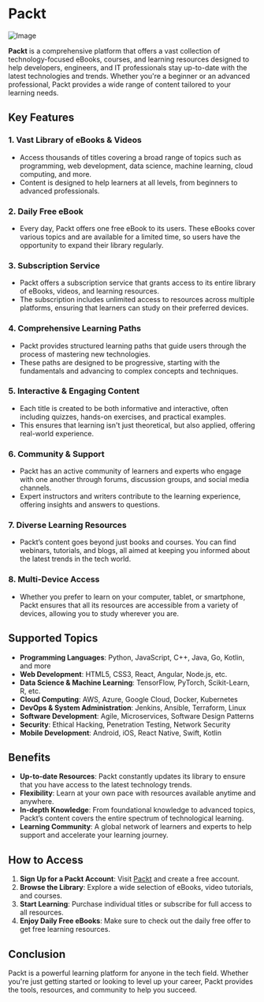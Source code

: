 # Packt
![Image](https://github.com/user-attachments/assets/8fc40751-20dd-4534-a3d0-9f1281450d01)

**Packt** is a comprehensive platform that offers a vast collection of technology-focused eBooks, courses, and learning resources designed to help developers, engineers, and IT professionals stay up-to-date with the latest technologies and trends. Whether you're a beginner or an advanced professional, Packt provides a wide range of content tailored to your learning needs.

## Key Features

### 1. **Vast Library of eBooks & Videos**
   - Access thousands of titles covering a broad range of topics such as programming, web development, data science, machine learning, cloud computing, and more.
   - Content is designed to help learners at all levels, from beginners to advanced professionals.

### 2. **Daily Free eBook**
   - Every day, Packt offers one free eBook to its users. These eBooks cover various topics and are available for a limited time, so users have the opportunity to expand their library regularly.
   
### 3. **Subscription Service**
   - Packt offers a subscription service that grants access to its entire library of eBooks, videos, and learning resources.
   - The subscription includes unlimited access to resources across multiple platforms, ensuring that learners can study on their preferred devices.

### 4. **Comprehensive Learning Paths**
   - Packt provides structured learning paths that guide users through the process of mastering new technologies.
   - These paths are designed to be progressive, starting with the fundamentals and advancing to complex concepts and techniques.

### 5. **Interactive & Engaging Content**
   - Each title is created to be both informative and interactive, often including quizzes, hands-on exercises, and practical examples.
   - This ensures that learning isn't just theoretical, but also applied, offering real-world experience.

### 6. **Community & Support**
   - Packt has an active community of learners and experts who engage with one another through forums, discussion groups, and social media channels.
   - Expert instructors and writers contribute to the learning experience, offering insights and answers to questions.

### 7. **Diverse Learning Resources**
   - Packt’s content goes beyond just books and courses. You can find webinars, tutorials, and blogs, all aimed at keeping you informed about the latest trends in the tech world.
   
### 8. **Multi-Device Access**
   - Whether you prefer to learn on your computer, tablet, or smartphone, Packt ensures that all its resources are accessible from a variety of devices, allowing you to study wherever you are.

## Supported Topics

- **Programming Languages**: Python, JavaScript, C++, Java, Go, Kotlin, and more
- **Web Development**: HTML5, CSS3, React, Angular, Node.js, etc.
- **Data Science & Machine Learning**: TensorFlow, PyTorch, Scikit-Learn, R, etc.
- **Cloud Computing**: AWS, Azure, Google Cloud, Docker, Kubernetes
- **DevOps & System Administration**: Jenkins, Ansible, Terraform, Linux
- **Software Development**: Agile, Microservices, Software Design Patterns
- **Security**: Ethical Hacking, Penetration Testing, Network Security
- **Mobile Development**: Android, iOS, React Native, Swift, Kotlin

## Benefits

- **Up-to-date Resources**: Packt constantly updates its library to ensure that you have access to the latest technology trends.
- **Flexibility**: Learn at your own pace with resources available anytime and anywhere.
- **In-depth Knowledge**: From foundational knowledge to advanced topics, Packt’s content covers the entire spectrum of technological learning.
- **Learning Community**: A global network of learners and experts to help support and accelerate your learning journey.

## How to Access

1. **Sign Up for a Packt Account**: Visit [Packt](https://www.packtpub.com) and create a free account.
2. **Browse the Library**: Explore a wide selection of eBooks, video tutorials, and courses.
3. **Start Learning**: Purchase individual titles or subscribe for full access to all resources.
4. **Enjoy Daily Free eBooks**: Make sure to check out the daily free offer to get free learning resources.

## Conclusion

Packt is a powerful learning platform for anyone in the tech field. Whether you're just getting started or looking to level up your career, Packt provides the tools, resources, and community to help you succeed.